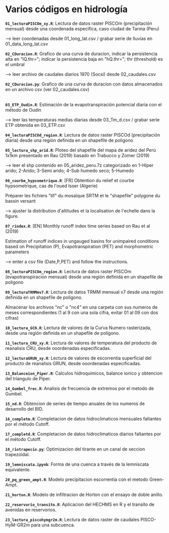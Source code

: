 # Varios códigos en hidrología
**`01_lecturaPISCOm_xy.R`**: Lectura de datos raster PISCOm (precipitación mensual) desde una coordenada especifica, caso ciudad de Tarma (Peru) <p>
--> leer coordenadas desde 01_long_lat.csv / grabar serie de lluvias en 01_data_long_lat.csv <p>
**`02_CDuracion.R`**: Grafico de una curva de duracion, indicar la persistencia alta en "lQ.thr="; indicar la persistencia baja en "hQ.thr="; thr (threshold) es el umbral<p>
  --> leer archivo de caudales diarios 1970 (Socsi) desde 02_caudales.csv<p>
**`02_CDuracion.py`**: Grafico de una curva de duracion con datos almacenados en un archivo csv (ver 02_caudales.csv)<p>    
**`03_ETP_Oudin.R`**: Estimación de la evapotranspiración potencial diaria con el método de Oudin <p>
  --> leer las temperaturas medias diarias desde 03_Tm_d.csv / grabar serie ETP obtenida en 03_ETP.csv <p>
**`04_lecturaPISCOd_region.R`**: Lectura de datos raster PISCOd (precipitación diaria) desde una región definida en un shapefile de poligono <p>
**`05_lectura_shp_arid.R`**: Ploteo del shapefile del mapa de aridez del Perú 1x1km presentado en Rau (2019) basado en Trabucco y Zomer (2019) <p> 
  --> leer el shp contenido en 05_aridez_peru.7z categorizado en 1-Hiper arido; 2-Arido; 3-Semi arido; 4-Sub humedo seco; 5-Humedo<p> 
**`06_courbe_hypsometrique.R`**: [FR] Obtention du relief et courbe hypsometrique, cas de l'oued Isser (Algerie) <p>
Préparer les fichiers "tif" du mosaïque SRTM et le "shapefile" polygone du bassin versant <p>
  --> ajuster la distribution d'altitudes et la localisation de l'echelle dans la figure.<p>
**`07_rindex.R`**: [EN] Monthly runoff index time series based on Rau et al (2019) <p>
Estimation of runoff indices in ungauged basins for unimpaired conditions based on Precipitation (P), Evapotranspiration (PET) and morphometric parameters <p>
--> enter a csv file (Date,P,PET) and follow the instructions.<p>
**`08_lecturaPISCOm_region.R`**: Lectura de datos raster PISCOm (evapotranspiracion mensual) desde una región definida en un shapefile de poligono <p>
**`09_lecturaTRMMmv7.R`**: Lectura de datos TRMM mensual v7 desde una región definida en un shapefile de poligono.<p>
Almacenar los archivos "nc" o "nc4" en una carpeta con sus numeros de meses correspondientes (1 al 9 con una sola cifra, evitar 01 al 09 con dos cifras)<p>
**`10_lectura_GCN.R`**: Lectura de valores de la Curva Numero rasterizada, desde una región definida en un shapefile de poligono.<p>
**`11_lectura_CRU_xy.R`**: Lectura de valores de temperatura del producto de reanalisis CRU, desde ooordenadas especificadas.<p>
**`12_lecturaGRUN_xy.R`**: Lectura de valores de escorrentia superficial del producto de reanalisis GRUN, desde ooordenadas especificadas.<p>
**`13_Balanceion_Piper.R`**: Calculos hidroquimicos, balance ionico y obtencion del triangulo de Piper.<p>
**`14_Gumbel_frec.R`**: Analisis de frecuencia de extremos por el metodo de Gumbel.<p> 
**`15_nd.R`**: Obtencion de series de tiempo anuales de los numeros de desarrollo del BID.<p> 
**`16_completm.R`**: Completacion de datos hidroclimaticos mensuales faltantes por el método Cutoff.<p> 
**`17_completd.R`**: Completacion de datos hidroclimaticos diarios faltantes por el método Cutoff.<p> 
**`18_riotrapecio.py`**: Optimizacion del tirante en un canal de seccion trapezoidal.<p>
**`19_lemniscata.ipynb`**: Forma de una cuenca a través de la lemniscata equivalente.<p>
**`20_pq_green_ampt.R`**: Modelo precipitacion escorrentia con el metodo Green-Ampt.<p>
**`21_horton.R`**: Modelo de infiltracion de Horton con el ensayo de doble anillo.<p>
**`22_reservorio_transito.R`**: Aplicacion del HECHMS en R y el transito de avenidas en reservorios.<p>
**`23_lectura_piscohymgr2m.R`**: Lectura de datos raster de caudales PISCO-HyM-GR2m para una subcuenca.<p>
